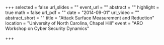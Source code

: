 +++
selected = false
url_slides = ""
event_url = ""
abstract = ""
highlight = true
math = false
url_pdf = ""
date = "2014-09-01"
url_video = ""
abstract_short = ""
title = "Attack Surface Measurement and Reduction"
location = "University of North Carolina,  Chapel Hill"
event = "ARO Workshop on Cyber Security Dynamics"

+++

